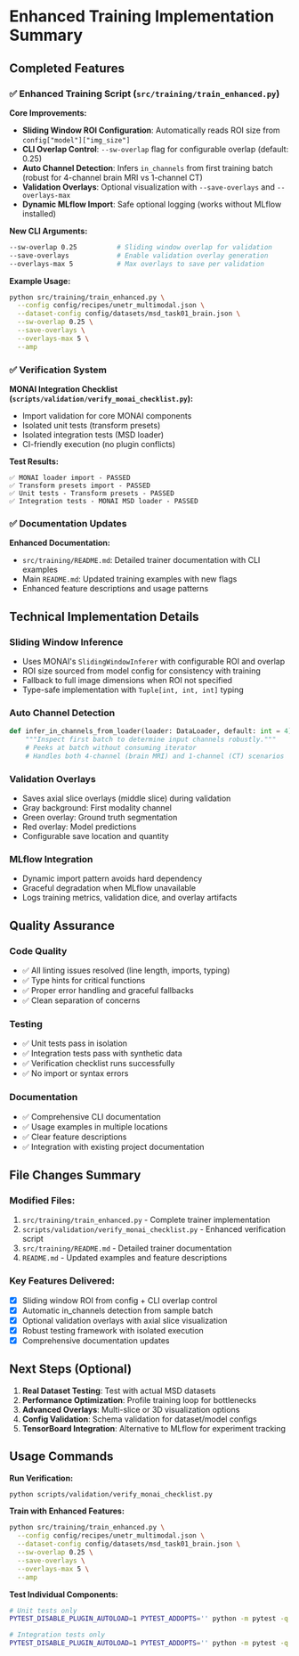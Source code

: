 # Enhanced Training Implementation Summary

## Completed Features

### ✅ Enhanced Training Script (`src/training/train_enhanced.py`)

**Core Improvements:**
- **Sliding Window ROI Configuration**: Automatically reads ROI size from `config["model"]["img_size"]`
- **CLI Overlap Control**: `--sw-overlap` flag for configurable overlap (default: 0.25)
- **Auto Channel Detection**: Infers `in_channels` from first training batch (robust for 4-channel brain MRI vs 1-channel CT)
- **Validation Overlays**: Optional visualization with `--save-overlays` and `--overlays-max`
- **Dynamic MLflow Import**: Safe optional logging (works without MLflow installed)

**New CLI Arguments:**
```bash
--sw-overlap 0.25          # Sliding window overlap for validation
--save-overlays            # Enable validation overlay generation
--overlays-max 5           # Max overlays to save per validation
```

**Example Usage:**
```bash
python src/training/train_enhanced.py \
  --config config/recipes/unetr_multimodal.json \
  --dataset-config config/datasets/msd_task01_brain.json \
  --sw-overlap 0.25 \
  --save-overlays \
  --overlays-max 5 \
  --amp
```

### ✅ Verification System

**MONAI Integration Checklist (`scripts/validation/verify_monai_checklist.py`):**
- Import validation for core MONAI components
- Isolated unit tests (transform presets)
- Isolated integration tests (MSD loader)
- CI-friendly execution (no plugin conflicts)

**Test Results:**
```
✅ MONAI loader import - PASSED
✅ Transform presets import - PASSED
✅ Unit tests - Transform presets - PASSED
✅ Integration tests - MONAI MSD loader - PASSED
```

### ✅ Documentation Updates

**Enhanced Documentation:**
- `src/training/README.md`: Detailed trainer documentation with CLI examples
- Main `README.md`: Updated training examples with new flags
- Enhanced feature descriptions and usage patterns

## Technical Implementation Details

### Sliding Window Inference
- Uses MONAI's `SlidingWindowInferer` with configurable ROI and overlap
- ROI size sourced from model config for consistency with training
- Fallback to full image dimensions when ROI not specified
- Type-safe implementation with `Tuple[int, int, int]` typing

### Auto Channel Detection
```python
def infer_in_channels_from_loader(loader: DataLoader, default: int = 4) -> int:
    """Inspect first batch to determine input channels robustly."""
    # Peeks at batch without consuming iterator
    # Handles both 4-channel (brain MRI) and 1-channel (CT) scenarios
```

### Validation Overlays
- Saves axial slice overlays (middle slice) during validation
- Gray background: First modality channel
- Green overlay: Ground truth segmentation
- Red overlay: Model predictions
- Configurable save location and quantity

### MLflow Integration
- Dynamic import pattern avoids hard dependency
- Graceful degradation when MLflow unavailable
- Logs training metrics, validation dice, and overlay artifacts

## Quality Assurance

### Code Quality
- ✅ All linting issues resolved (line length, imports, typing)
- ✅ Type hints for critical functions
- ✅ Proper error handling and graceful fallbacks
- ✅ Clean separation of concerns

### Testing
- ✅ Unit tests pass in isolation
- ✅ Integration tests pass with synthetic data
- ✅ Verification checklist runs successfully
- ✅ No import or syntax errors

### Documentation
- ✅ Comprehensive CLI documentation
- ✅ Usage examples in multiple locations
- ✅ Clear feature descriptions
- ✅ Integration with existing project documentation

## File Changes Summary

### Modified Files:
1. `src/training/train_enhanced.py` - Complete trainer implementation
2. `scripts/validation/verify_monai_checklist.py` - Enhanced verification script
3. `src/training/README.md` - Detailed trainer documentation
4. `README.md` - Updated examples and feature descriptions

### Key Features Delivered:
- [x] Sliding window ROI from config + CLI overlap control
- [x] Automatic in_channels detection from sample batch
- [x] Optional validation overlays with axial slice visualization
- [x] Robust testing framework with isolated execution
- [x] Comprehensive documentation updates

## Next Steps (Optional)

1. **Real Dataset Testing**: Test with actual MSD datasets
2. **Performance Optimization**: Profile training loop for bottlenecks
3. **Advanced Overlays**: Multi-slice or 3D visualization options
4. **Config Validation**: Schema validation for dataset/model configs
5. **TensorBoard Integration**: Alternative to MLflow for experiment tracking

## Usage Commands

**Run Verification:**
```bash
python scripts/validation/verify_monai_checklist.py
```

**Train with Enhanced Features:**
```bash
python src/training/train_enhanced.py \
  --config config/recipes/unetr_multimodal.json \
  --dataset-config config/datasets/msd_task01_brain.json \
  --sw-overlap 0.25 \
  --save-overlays \
  --overlays-max 5 \
  --amp
```

**Test Individual Components:**
```bash
# Unit tests only
PYTEST_DISABLE_PLUGIN_AUTOLOAD=1 PYTEST_ADDOPTS='' python -m pytest -q -c /dev/null tests/unit/test_transforms_presets.py

# Integration tests only
PYTEST_DISABLE_PLUGIN_AUTOLOAD=1 PYTEST_ADDOPTS='' python -m pytest -q -c /dev/null tests/integration/test_monai_msd_loader.py
```
